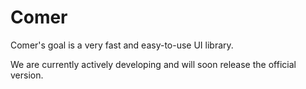 # Comer

Comer's goal is a very fast and easy-to-use UI library.

We are currently actively developing and will soon release the official version.